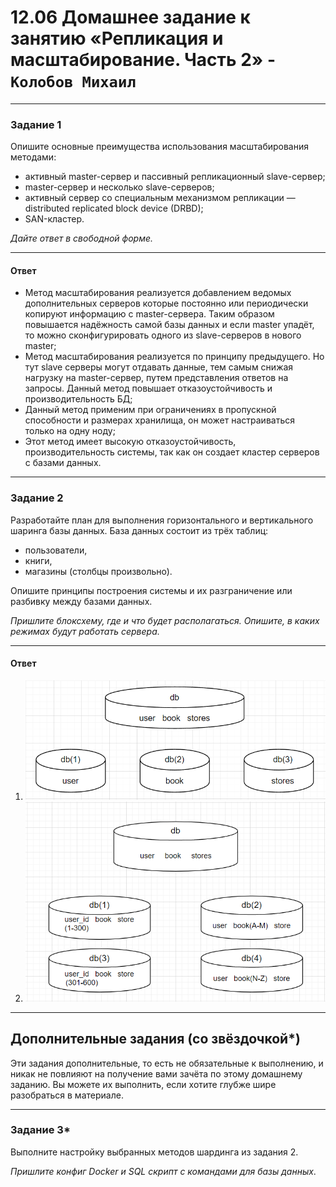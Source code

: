 # 12.06 Домашнее задание к занятию «Репликация и масштабирование. Часть 2» - `Колобов Михаил`

---

### Задание 1

Опишите основные преимущества использования масштабирования методами:

- активный master-сервер и пассивный репликационный slave-сервер; 
- master-сервер и несколько slave-серверов;
- активный сервер со специальным механизмом репликации — distributed replicated block device (DRBD);
- SAN-кластер.

*Дайте ответ в свободной форме.*

---
#### Ответ

-	Метод масштабирования реализуется добавлением ведомых дополнительных серверов которые постоянно или периодически копируют информацию с master-сервера. Таким образом повышается надёжность самой базы данных и если master упадёт, то можно сконфигурировать одного из slave-серверов в нового master;
-	Метод масштабирования реализуется по принципу предыдущего. Но тут slave серверы могут отдавать данные, тем самым снижая нагрузку на master-сервер, путем представления ответов на запросы. Данный метод повышает отказоустойчивость и производительность БД;
-	Данный метод применим при ограничениях в пропускной способности и размерах хранилища, он может настраиваться только на одну ноду;
-	Этот метод имеет высокую отказоустойчивость, производительность системы, так как он создает кластер серверов с базами данных.

---

### Задание 2


Разработайте план для выполнения горизонтального и вертикального шаринга базы данных. База данных состоит из трёх таблиц: 

- пользователи, 
- книги, 
- магазины (столбцы произвольно). 

Опишите принципы построения системы и их разграничение или разбивку между базами данных.

*Пришлите блоксхему, где и что будет располагаться. Опишите, в каких режимах будут работать сервера.* 

---
#### Ответ

1. ![02-01](https://github.com/Mikhail-2023/05_Databases_and_information_security/blob/main/12.07_screen/02-01.PNG)
2. ![02-02](https://github.com/Mikhail-2023/05_Databases_and_information_security/blob/main/12.07_screen/02-02.PNG)

---

## Дополнительные задания (со звёздочкой*)
Эти задания дополнительные, то есть не обязательные к выполнению, и никак не повлияют на получение вами зачёта по этому домашнему заданию. Вы можете их выполнить, если хотите глубже шире разобраться в материале.

---
### Задание 3*

Выполните настройку выбранных методов шардинга из задания 2.

*Пришлите конфиг Docker и SQL скрипт с командами для базы данных*.

